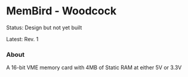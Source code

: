 
MemBird - Woodcock
==================

Status: Design but not yet built

Latest: Rev. 1

### About

A 16-bit VME memory card with 4MB of Static RAM at either 5V or 3.3V


 

